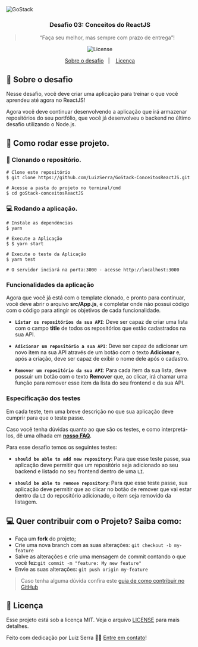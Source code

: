 <img alt="GoStack" src="https://storage.googleapis.com/golden-wind/bootcamp-gostack/header-desafios.png" />

<h3 align="center">
  Desafio 03: Conceitos do ReactJS
</h3>

<blockquote align="center">“Faça seu melhor, mas sempre com prazo de entrega”!</blockquote>

<p align="center">
   <img alt="License" src="https://img.shields.io/badge/license-MIT-%2304D361">
</p>

<p align="center">
  <a href="#rocket-sobre-o-desafio">Sobre o desafio</a>&nbsp;&nbsp;&nbsp;|&nbsp;&nbsp;&nbsp;
  <a href="#memo-licença">Licença</a>
</p>

## :rocket: Sobre o desafio

Nesse desafio, você deve criar uma aplicação para treinar o que você aprendeu até agora no ReactJS!

Agora você deve continuar desenvolvendo a aplicação que irá armazenar repositórios do seu portfólio, que você já desenvolveu o backend no último desafio utilizando o Node.js.

## :key: Como rodar esse projeto.

### :sheep: Clonando o repositório.
```
# Clone este repositório
$ git clone https://github.com/LuizSerra/GoStack-ConceitosReactJS.git

# Acesse a pasta do projeto no terminal/cmd
$ cd goStack-conceitosReactJS
```
### :computer: Rodando a aplicação.

```
# Instale as dependências
$ yarn

# Execute a Aplicação
$ $ yarn start

# Execute o teste da Aplicação
$ yarn test

# O servidor inciará na porta:3000 - acesse http://localhost:3000
```


### Funcionalidades da aplicação

Agora que você já está com o template clonado, e pronto para continuar, você deve abrir o arquivo **src/App.js**, e completar onde não possui código com o código para atingir os objetivos de cada funcionalidade.

- **`Listar os repositórios da sua API`**: Deve ser capaz de criar uma lista com o campo **title** de todos os repositórios que estão cadastrados na sua API.

- **`Adicionar um repositório a sua API`**: Deve ser capaz de adicionar um novo item na sua API através de um botão com o texto **Adicionar** e, após a criação, deve ser capaz de exibir o nome dele após o cadastro.

- **`Remover um repositório da sua API`**: Para cada item da sua lista, deve possuir um botão com o texto **Remover** que, ao clicar, irá chamar uma função para remover esse item da lista do seu frontend e da sua API.

### Específicação dos testes

Em cada teste, tem uma breve descrição no que sua aplicação deve cumprir para que o teste passe.

Caso você tenha dúvidas quanto ao que são os testes, e como interpretá-los, dê uma olhada em **[nosso FAQ](https://github.com/Rocketseat/bootcamp-gostack-desafios/tree/master/faq-desafios).**

Para esse desafio temos os seguintes testes:

- **`should be able to add new repository`**: Para que esse teste passe, sua aplicação deve permitir que um repositório seja adicionado ao seu backend e listado no seu frontend dentro de uma `LI`.

- **`should be able to remove repository`**: Para que esse teste passe, sua aplicação deve permitir que ao clicar no botão de remover que vai estar dentro da `LI` do repositório adicionado, o item seja removido da listagem.


## :computer: Quer contribuir com o Projeto? Saiba como:

-   Faça um  **fork**  do projeto;
-   Crie uma nova branch com as suas alterações:  `git checkout -b my-feature`
-   Salve as alterações e crie uma mensagem de commit contando o que você fez:`git commit -m "feature: My new feature"`
-   Envie as suas alterações:  `git push origin my-feature`

> Caso tenha alguma dúvida confira este [guia de como contribuir no GitHub](https://github.com/firstcontributions/first-contributions)


## :memo: Licença

Esse projeto está sob a licença MIT. Veja o arquivo [LICENSE](LICENSE) para mais detalhes.

Feito com dedicação por Luiz Serra 👋🏽 [Entre em contato](https://www.linkedin.com/in/luizserra)!


